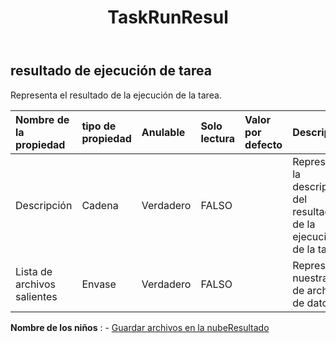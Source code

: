 ﻿---
title: TaskRunResul
second_title: Aspose.Cells Cloud Documen
type: docs
url: /es/specification/model/taskrunresult/
description: "Aspose.Cells Especificación del modelo de nube: TaskRunResult. Maneje sin esfuerzo Excel y otros documentos de hoja de cálculo con funciones como abrir, generar, editar, dividir, fusionar, comparar y convertir."
kwords: Excel, Office, Hoja de cálculo, Nube REST API, TaskRunResult
weight: 50
---
## **resultado de ejecución de tarea**

 Representa el resultado de la ejecución de la tarea.

| Nombre de la propiedad| tipo de propiedad| Anulable| Solo lectura| Valor por defecto| Descripción|
|:- |:- |:- |:- |:- |:- |
| Descripción| Cadena| Verdadero| FALSO|| Representa la descripción del resultado de la ejecución de la tarea.|
| Lista de archivos salientes| Envase| Verdadero| FALSO|| Representa nuestra lista de archivos de datos.|

**Nombre de los niños** : 
	-  [Guardar archivos en la nubeResultado](savefilestocloudresult) 
